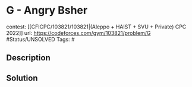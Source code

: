 # G - Angry Bsher

contest: [[CFICPC/103821/103821|(Aleppo + HAIST + SVU + Private) CPC 2022]]
url: https://codeforces.com/gym/103821/problem/G
#Status/UNSOLVED
Tags: #

## Description

## Solution

